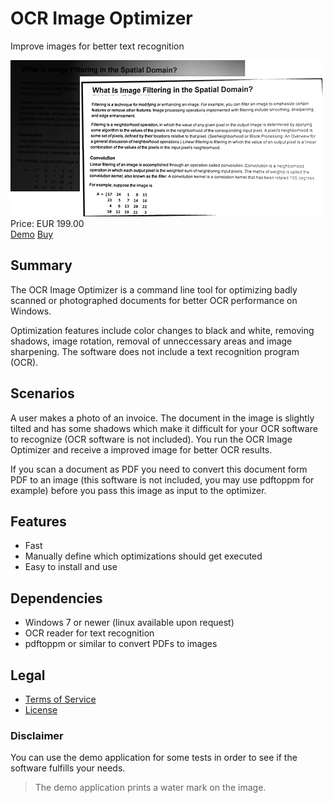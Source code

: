 # OCR Image Optimizer

Improve images for better text recognition

<div class="splash">
    <img alt="Splash" src="/content/solutions/finished/OCRImageOptimizer/img/OCRImageOptimizer_splash.png">
    <div class="price">Price: EUR 199.00</div>
    <div class="purchase">
        <a class="button" rel="download" type="application/zip" href="/api/download?key=<?= \urlencode('T0NSSW1hZ2VPcHRpbWl6ZXJBcHBfRGVtbw=='); ?>">Demo</a>
        <a class="button" href="#">Buy</a>
    </div>
</div>

## Summary

The OCR Image Optimizer is a command line tool for optimizing badly scanned or photographed documents for better OCR performance on Windows.

Optimization features include color changes to black and white, removing shadows, image rotation, removal of unneccessary areas and image sharpening. The software does not include a text recognition program (OCR).

## Scenarios

A user makes a photo of an invoice. The document in the image is slightly tilted and has some shadows which make it difficult for your OCR software to recognize (OCR software is not included). You run the OCR Image Optimizer and receive a improved image for better OCR results.

If you scan a document as PDF you need to convert this document form PDF to an image (this software is not included, you may use pdftoppm for example) before you pass this image as input to the optimizer.

## Features

* Fast
* Manually define which optimizations should get executed
* Easy to install and use

## Dependencies

* Windows 7 or newer (linux available upon request)
* OCR reader for text recognition
* pdftoppm or similar to convert PDFs to images

## Legal

* [Terms of Service](/en/terms)
* [License](https://github.com/Karaka-Management/OCRImageOptimizerApp/blob/master/LICENSE.txt)

### Disclaimer

You can use the demo application for some tests in order to see if the software fulfills your needs.

> The demo application prints a water mark on the image.
